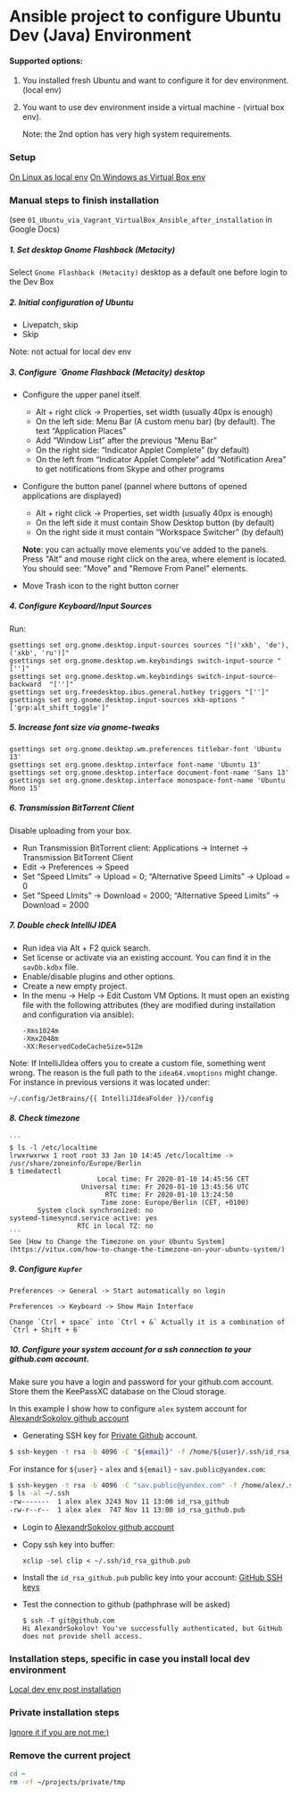 # Ansible project to configure Ubuntu Dev (Java) Environment 

#### Supported options:

1. You installed fresh Ubuntu and want to configure it for dev environment. (local env)
2. You want to use dev environment inside a virtual machine - (virtual box env). 
  
   Note: the 2nd option has very high system requirements.
    
### Setup

[On Linux as local env](docs/ubuntu.md)
[On Windows as Virtual Box env](docs/windows.md)

### Manual steps to finish installation

(see `01_Ubuntu_via_Vagrant_VirtualBox_Ansible_after_installation` in Google Docs)

##### 1. Set desktop Gnome Flashback (Metacity)

   Select `Gnome Flashback (Metacity)` desktop as a default one before login to the Dev Box 

##### 2. Initial configuration of Ubuntu
- Livepatch, skip
- Skip

Note: not actual for local dev env

##### 3. Configure `Gnome Flashback (Metacity) desktop

- Configure the upper panel itself.
   - Alt + right click  -> Properties, set width (usually 40px is enough)
   - On the left side: Menu Bar (A custom menu bar) (by default). The text “Application Places”
   - Add “Window List” after the previous “Menu Bar”
   - On the right side: “Indicator Applet Complete” (by default)
   - On the left from “Indicator Applet Complete” add “Notification Area” to get notifications from Skype and other programs

- Configure the button panel (pannel where buttons of opened applications are displayed)
   - Alt + right click  -> Properties, set width (usually 40px is enough)
   - On the left side it must contain Show Desktop button (by default)
   - On the right side it must contain “Workspace Switcher” (by default)

  **Note**: you can actually move elements you've added to the panels.
  Press "Alt" and mouse right click on the area, where element is located.
  You should see: "Move" and "Remove From Panel" elements.

- Move Trash icon to the right button corner

##### 4. Configure Keyboard/Input Sources
   Run:

```
gsettings set org.gnome.desktop.input-sources sources "[('xkb', 'de'), ('xkb', 'ru')]"
gsettings set org.gnome.desktop.wm.keybindings switch-input-source "['']"
gsettings set org.gnome.desktop.wm.keybindings switch-input-source-backward  "['']"
gsettings set org.freedesktop.ibus.general.hotkey triggers "['']"
gsettings set org.gnome.desktop.input-sources xkb-options "['grp:alt_shift_toggle']"
```

##### 5. Increase font size via gnome-tweaks

```
gsettings set org.gnome.desktop.wm.preferences titlebar-font 'Ubuntu 13'
gsettings set org.gnome.desktop.interface font-name 'Ubuntu 13'
gsettings set org.gnome.desktop.interface document-font-name 'Sans 13'
gsettings set org.gnome.desktop.interface monospace-font-name 'Ubuntu Mono 15'
```

##### 6. Transmission BitTorrent Client

   Disable uploading from your box.
- Run Transmission BitTorrent client: Applications -> Internet -> Transmission BitTorrent Client
- Edit -> Preferences -> Speed
- Set “Speed LImits” -> Upload = 0; “Alternative Speed Limits” -> Upload = 0
- Set “Speed LImits” -> Download = 2000; “Alternative Speed Limits” -> Download = 2000


##### 7. Double check IntelliJ IDEA

- Run idea via Alt + F2 quick search.
- Set license or activate via an existing account. You can find it in the `savDb.kdbx` file.
- Enable/disable plugins and other options.
- Create a new empty project.
- In the menu -> Help -> Edit Custom VM Options. It must open an existing file with the following attributes
  (they are modified during installation and configuration via ansible):
  ```
  -Xms1024m
  -Xmx2048m
  -XX:ReservedCodeCacheSize=512m
  ```
Note: If IntelliJIdea offers you to create a custom file, something went wrong.
The reason is the full path to the `idea64.vmoptions` might change.
For instance in previous versions it was located under:

`~/.config/JetBrains/{{ IntelliJIdeaFolder }}/config`

##### 8. Check timezone
    ```
    $ ls -l /etc/localtime
    lrwxrwxrwx 1 root root 33 Jan 10 14:45 /etc/localtime -> /usr/share/zoneinfo/Europe/Berlin
    $ timedatectl
                          Local time: Fr 2020-01-10 14:45:56 CET
                      Universal time: Fr 2020-01-10 13:45:56 UTC
                            RTC time: Fr 2020-01-10 13:24:50
                           Time zone: Europe/Berlin (CET, +0100)
           System clock synchronized: no
    systemd-timesyncd.service active: yes
                     RTC in local TZ: no
    ``` 
    See [How to Change the Timezone on your Ubuntu System](https://vitux.com/how-to-change-the-timezone-on-your-ubuntu-system/)

##### 9. Configure `Kupfer`

    Preferences -> General -> Start automatically on login

    Preferences -> Keyboard -> Show Main Interface

    Change `Ctrl + space` into `Ctrl + &` Actually it is a combination of `Ctrl + Shift + 6`

##### 10. Configure your system account for a ssh connection to your github.com account.

Make sure you have a login and password for your github.com account. 
Store them the KeePassXC database on the Cloud storage.

In this example I show how to configure `alex` system account for [AlexandrSokolov github account](https://github.com/AlexandrSokolov/)

- Generating SSH key for [Private Github](https://github.com/AlexandrSokolov/) account.
```bash
$ ssh-keygen -t rsa -b 4096 -C "${email}" -f /home/${user}/.ssh/id_rsa_github
```
   For instance for `${user}` - `alex` and `${email}` - `sav.public@yandex.com`:
```bash
$ ssh-keygen -t rsa -b 4096 -C "sav.public@yandex.com" -f /home/alex/.ssh/id_rsa_github
$ ls -al ~/.ssh
-rw-------  1 alex alex 3243 Nov 11 13:00 id_rsa_github
-rw-r--r--  1 alex alex  747 Nov 11 13:00 id_rsa_github.pub
```
- Login to [AlexandrSokolov github account](https://github.com/AlexandrSokolov/)

- Copy ssh key into buffer:

  `xclip -sel clip < ~/.ssh/id_rsa_github.pub`

- Install the `id_rsa_github.pub` public key into your account:
  [GitHub SSH keys](https://github.com/settings/ssh)

- Test the connection to github (pathphrase will be asked)
  ```
  $ ssh -T git@github.com
  Hi AlexandrSokolov! You've successfully authenticated, but GitHub does not provide shell access.
  ```    

### Installation steps, specific in case you install local dev environment

[Local dev env post installation](docs/local.specific.md)

### Private installation steps  

[Ignore it if you are not me:)](docs/private.md#installation-steps-for-my-own-environment)

### Remove the current project

```bash
cd ~
rm -rf ~/projects/private/tmp
```